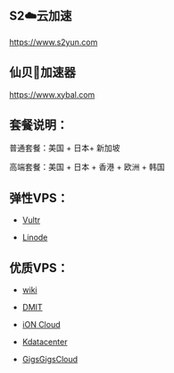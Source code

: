 
## S2☁️云加速

https://www.s2yun.com

## 仙贝🐚加速器

https://www.xybal.com

## 套餐说明：

普通套餐：美国 + 日本+ 新加坡 

高端套餐：美国 + 日本 + 香港 + 欧洲 + 韩国

## 弹性VPS：

* [Vultr](https://www.vultr.com/?ref=8245248)

* [Linode](https://www.linode.com/?r=e86fb9ef58cd6a51c8d2dab3485cea85e1af6e27)

## 优质VPS：

* [wiki](https://idc.wiki/aff.php?aff=2538)

* [DMIT](https://www.dmit.io/aff.php?aff=3149)

* [iON Cloud](https://ion.krypt.com/aff.php?aff=1646)

* [Kdatacenter](https://www.kdatacenter.com/myportal/?affid=832)

* [GigsGigsCloud](https://clientarea.gigsgigscloud.com/?affid=3589)
